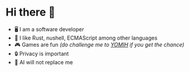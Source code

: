 # Hi there 👋

- 🖥️ I am a software developer
- 🦀 I like Rust, nushell, ECMAScript among other languages
- 🎮️ Games are fun _(do challenge me to [YOMIH](https://store.steampowered.com/app/2212330/Your_Only_Move_Is_HUSTLE/) if you get the chance)_
- 🔒 Privacy is important
- 🤖 AI will not replace me
